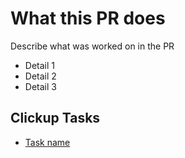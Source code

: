 # What this PR does
Describe what was worked on in the PR
- Detail 1
- Detail 2
- Detail 3


## Clickup Tasks
- [Task name](https://github.com/enyata/merifot-frontend)
